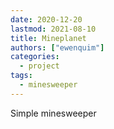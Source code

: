 ```yaml
---
date: 2020-12-20
lastmod: 2021-08-10
title: Mineplanet
authors: ["ewenquim"]
categories:
  - project
tags:
  - minesweeper
---
```


Simple minesweeper
